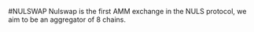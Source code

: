 #NULSWAP
Nulswap is the first AMM exchange in the NULS protocol, we aim to be an aggregator of 8 chains.
